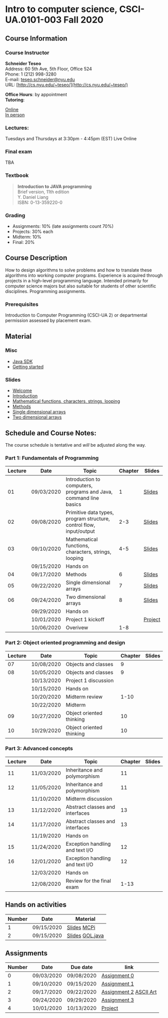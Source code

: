 # Intro to computer science, CSCI-UA.0101-​003 Fall 2020

## Course Information
### Course Instructor
**Schneider Teseo**<br>
Address: 60 5th Ave, 5th Floor, Office 524<br>
Phone: 1 (212) 998-3280<br>
E-mail: [teseo.schneider@nyu.edu](mailto:teseo.schneider@nyu.edu)<br>
URL: [http://cs.nyu.edu/~teseo/](http://cs.nyu.edu/~teseo/)<br>

**Office Hours**: by appointment<br>
**Tutoring**:<br>

[Online](https://github.com/teseoch/Intro-To-Computer-Science-Fall-2020/raw/master/material/tutoring-oline.pdf)<br/>
[In person](https://github.com/teseoch/Intro-To-Computer-Science-Fall-2020/raw/master/material/tutorial-in-person.pdf)

### Lectures:
Tuesdays and Thursdays at 3:30pm - 4:45pm (EST) Live Online


### Final exam
<!-- Thu. May, 14, 2020 (05/14/2020) 2:00PM - 3:50PM, room TBA -->
TBA

### Textbook

> **Introduction to JAVA programming**<br>
> Brief version, 11th edition<br>
> Y. Daniel Liang<br>
> ISBN: 0-13-359220-0


### Grading
 - Assignments: 10% (late assignments count 70%)
 - Projects: 30% each
 - Midterm: 10%
 - Final: 20%

## Course Description

How to design algorithms to solve problems and how to translate these algorithms into working computer programs. Experience is acquired through projects in a high-level programming language. Intended primarily for computer science majors but also suitable for students of other scientific disciplines. Programming assignments.



### Prerequisites
Introduction to Computer Programming (CSCI-UA 2) or departmental permission assessed by placement exam.

## Material

### Misc

- [Java SDK](https://www.oracle.com/java/technologies/javase-downloads.html)
- [Getting started](https://github.com/teseoch/Intro-To-Computer-Science-Fall-2020/raw/master/material/getting_started.pdf)
<!-- - [Eclipse](https://www.eclipse.org/)
- [Getting started Processing](https://github.com/teseoch/Intro-To-Computer-Science-Fall-2020/raw/master/material/getting_started_processing.pdf)
- [Core.jar](https://github.com/teseoch/Intro-To-Computer-Science-Fall-2020/blob/master/material/core.jar.zip?raw=true)
- [Processing](https://processing.org/) -->

### Slides
 - [Welcome](https://github.com/teseoch/Intro-To-Computer-Science-Fall-2020/raw/master/slides/lecture1-welcome.pdf)
- [Introduction](https://github.com/teseoch/Intro-To-Computer-Science-Fall-2020/raw/master/slides/lecture2-intro.pdf)
 - [Mathematical functions, characters, strings, looping](https://github.com/teseoch/Intro-To-Computer-Science-Fall-2020/raw/master/slides/lecture3-math.pdf)
- [Methods](https://github.com/teseoch/Intro-To-Computer-Science-Fall-2020/raw/master/slides/lecture4-methods.pdf)
- [Single dimensional arrays](https://github.com/teseoch/Intro-To-Computer-Science-Fall-2020/raw/master/slides/lecture5-arrays.pdf)
- [Two dimensional arrays](https://github.com/teseoch/Intro-To-Computer-Science-Fall-2020/raw/master/slides/lecture6-ndarrays.pdf)
<!-- [Objects and classes](https://github.com/teseoch/Intro-To-Computer-Science-Fall-2020/raw/master/slides/lecture7-objects.pdf)
- [Object oriented thinking](https://github.com/teseoch/Intro-To-Computer-Science-Fall-2020/raw/master/slides/lecture8-thinkingoo.pdf)
- [Inheritance and Polymorphism](https://github.com/teseoch/Intro-To-Computer-Science-Fall-2020/raw/master/slides/lecture9-polymorphism.pdf)
- [Abstract Classes and Interfaces](https://github.com/teseoch/Intro-To-Computer-Science-Fall-2020/raw/master/slides/lecture10-interfaces.pdf)
- [Exception and Text IO](https://github.com/teseoch/Intro-To-Computer-Science-Fall-2020/raw/master/slides/lecture11-exception-IO.pdf) -->


## Schedule and Course Notes:

The course schedule is tentative and *will* be adjusted along the way.

### Part 1: Fundamentals of Programming
| Lecture | Date       | Topic                                                               | Chapter | Slides                                                                                                           |
| ------- | ---------- | ------------------------------------------------------------------- | ------- | ---------------------------------------------------------------------------------------------------------------- |
| 01      | 09/03/2020 | Introduction to computers, programs and Java, command line basics   | 1       | [Slides](https://github.com/teseoch/Intro-To-Computer-Science-Fall-2020/raw/master/slides/lecture1-welcome.pdf)  |
| 02      | 09/08/2020 | Primitive data types, program structure, control flow, input/output | 2-3     | [Slides](https://github.com/teseoch/Intro-To-Computer-Science-Fall-2020/raw/master/slides/lecture2-intro.pdf)    |
| 03      | 09/10/2020 | Mathematical functions, characters, strings, looping                | 4-5     | [Slides](https://github.com/teseoch/Intro-To-Computer-Science-Fall-2020/raw/master/slides/lecture3-math.pdf)     |
|         | 09/15/2020 | Hands on                                                            |         |                                                                                                                  |
| 04      | 09/17/2020 | Methods                                                             | 6       | [Slides](https://github.com/teseoch/Intro-To-Computer-Science-Fall-2020/raw/master/slides/lecture4-methods.pdf)  |
| 05      | 09/22/2020 | Single dimensional arrays                                           | 7       | [Slides](https://github.com/teseoch/Intro-To-Computer-Science-Fall-2020/raw/master/slides/lecture5-arrays.pdf)   |
| 06      | 09/24/2020 | Two dimensional arrays                                              | 8       | [Slides](https://github.com/teseoch/Intro-To-Computer-Science-Fall-2020/raw/master/slides/lecture6-ndarrays.pdf) |
|         | 09/29/2020 | Hands on                                                            |         |                                                                                                                  |
|         | 10/01/2020 | Project 1 kickoff                                                   |         | [Project](https://github.com/teseoch/Intro-To-Computer-Science-Fall-2020/raw/master/assignment/Project.pdf)      |
|         | 10/06/2020 | Overivew                                                            | 1-8     |                                                                                                                  |

### Part 2: Object oriented programming and design
| Lecture | Date       | Topic                    | Chapter | Slides |
| ------- | ---------- | ------------------------ | ------- | ------ |
| 07      | 10/08/2020 | Objects and classes      | 9       |        |
| 08      | 10/05/2020 | Objects and classes      | 9       |        |
|         | 10/13/2020 | Project 1 discussion     |         |        |
|         | 10/15/2020 | Hands on                 |         |        |
|         | 10/20/2020 | Midterm review           | 1-10    |        |
|         | 10/22/2020 | Midterm                  |         |        |
| 09      | 10/27/2020 | Object oriented thinking | 10      |        |
| 10      | 10/29/2020 | Object oriented thinking | 10      |        |

### Part 3: Advanced concepts

| Lecture | Date       | Topic                           | Chapter | Slides |
| ------- | ---------- | ------------------------------- | ------- | ------ |
| 11      | 11/03/2020 | Inheritance and polymorphism    | 11      |        |
| 12      | 11/05/2020 | Inheritance and polymorphism    | 11      |        |
|         | 11/10/2020 | Midterm discussion              |         |        |
| 13      | 11/12/2020 | Abstract classes and interfaces | 13      |        |
| 14      | 11/17/2020 | Abstract classes and interfaces | 13      |        |
|         | 11/19/2020 | Hands on                        |         |        |
| 15      | 11/24/2020 | Exception handling and text I/O | 12      |        |
| 16      | 12/01/2020 | Exception handling and text I/O | 12      |        |
|         | 12/03/2020 | Hands on                        |         |        |
|         | 12/08/2020 | Review for the final exam       | 1-13    |        |


## Hands on activities
| Number | Date       | Material                                                                                                                                                                                                        |
| ------ | ---------- | --------------------------------------------------------------------------------------------------------------------------------------------------------------------------------------------------------------- |
| 1      | 09/15/2020 | [Slides](https://github.com/teseoch/Intro-To-Computer-Science-Fall-2020/raw/master/slides/handson1.pdf) [MCPi](https://github.com/teseoch/Intro-To-Computer-Science-Fall-2020/raw/master/material/MCPi.java)    |
| 2      | 09/15/2020 | [Slides](https://github.com/teseoch/Intro-To-Computer-Science-Fall-2020/raw/master/slides/handson2.pdf) [GOL.java](https://github.com/teseoch/Intro-To-Computer-Science-Fall-2020/raw/master/material/GOL.java) |


## Assignments
| Number | Date       | Due date   | link                                                                                                                                                                                                                                              |
| ------ | ---------- | ---------- | ------------------------------------------------------------------------------------------------------------------------------------------------------------------------------------------------------------------------------------------------- |
| 0      | 09/03/2020 | 09/08/2020 | [Assignment 0](https://github.com/teseoch/Intro-To-Computer-Science-Fall-2020/raw/master/assignment/Assignment0.pdf)                                                                                                                              |
| 1      | 09/10/2020 | 09/15/2020 | [Assignment 1](https://github.com/teseoch/Intro-To-Computer-Science-Fall-2020/raw/master/assignment/Assignment1.pdf)                                                                                                                              |
| 2      | 09/17/2020 | 09/22/2020 | [Assignment 2](https://github.com/teseoch/Intro-To-Computer-Science-Fall-2020/raw/master/assignment/Assignment2.pdf) [ASCII Art](https://raw.githubusercontent.com/teseoch/Intro-To-Computer-Science-Fall-2020/master/assignment/Assignment2.txt) |
| 3      | 09/24/2020 | 09/29/2020 | [Assignment 3](https://github.com/teseoch/Intro-To-Computer-Science-Fall-2020/raw/master/assignment/Assignment3.pdf)                                                                                                                              |
| 4      | 10/01/2020 | 10/13/2020 | [Project](https://github.com/teseoch/Intro-To-Computer-Science-Fall-2020/raw/master/assignment/Project.pdf)                                                                                                                                       |
